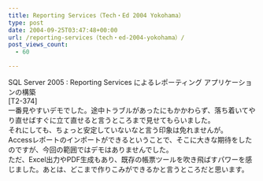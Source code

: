 ```yaml
---
title: Reporting Services（Tech・Ed 2004 Yokohama）
type: post
date: 2004-09-25T03:47:48+00:00
url: /reporting-services（tech・ed-2004-yokohama）/
post_views_count:
  - 60

---
```

SQL Server 2005 : Reporting Services によるレポーティング アプリケーションの構築  
[T2-374]  
一番見やすいデモでした。途中トラブルがあったにもかかわらず、落ち着いてやり直せばすぐに立て直せると言うところまで見せてもらいました。  
それにしても、ちょっと安定していないなと言う印象は免れませんが。  
Accessレポートのインポートができるということで、そこに大きな期待をしたのですが、今回の範囲ではデモはありませんでした。  
ただ、Excel出力やPDF生成もあり、既存の帳票ツールを吹き飛ばすパワーを感じました。あとは、どこまで作りこみができるかと言うところだと思います。